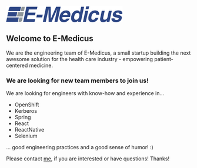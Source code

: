 <img src="e-medicus-logo.png">

## Welcome to E-Medicus

We are the engineering team of E-Medicus, a small startup building the next awesome solution for the health care industry - empowering patient-centered medicine.

### We are looking for new team members to join us!

We are looking for engineers with know-how and experience in...

<ul>
<li>OpenShift</li>
<li>Kerberos</li>
<li>Spring</li>
<li>React</li>
<li>ReactNative</li>
<li>Selenium</li>
</ul>

... good engineering practices and a good sense of humor! :)

Please contact <a href="mailto:tomi.schuetz@e-medicus.ch">me</a>, if you are interested or have questions! Thanks!
